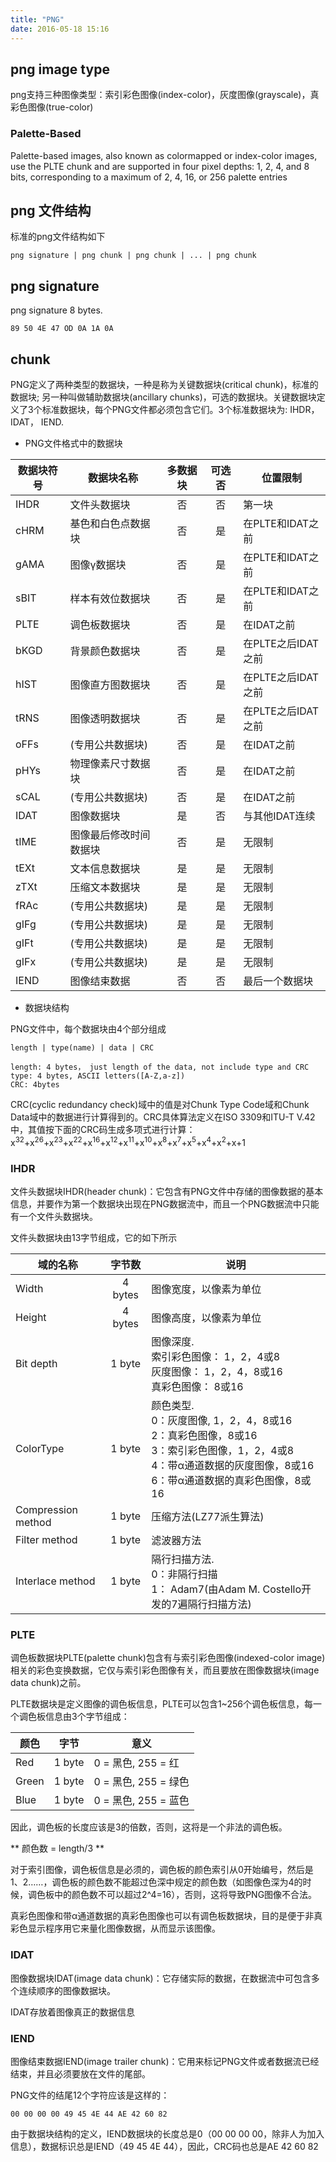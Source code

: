 ```yaml
---
title: "PNG"
date: 2016-05-18 15:16
---
```


## png image type
 
png支持三种图像类型：索引彩色图像(index-color)，灰度图像(grayscale)，真彩色图像(true-color)

### Palette-Based

Palette-based images, also known as colormapped or index-color images, use the PLTE chunk and are supported in four pixel depths: 1, 2, 4, and 8 bits, corresponding to a maximum of 2, 4, 16, or 256 palette entries

## png 文件结构 

标准的png文件结构如下

```
png signature | png chunk | png chunk | ... | png chunk
```

## png signature

png signature 8 bytes.

```
89 50 4E 47 OD 0A 1A 0A
```

## chunk

PNG定义了两种类型的数据块，一种是称为关键数据块(critical chunk)，标准的数据块; 另一种叫做辅助数据块(ancillary chunks)，可选的数据块。关键数据块定义了3个标准数据块，每个PNG文件都必须包含它们。3个标准数据块为: IHDR， IDAT， IEND.

* PNG文件格式中的数据块

| 数据块符号 | 数据块名称  | 多数据块 | 可选否 | 位置限制 |
| --------- | ---------- | :-----: | :---: | ------- |
| IHDR	    | 文件头数据块 |	否	  |  否	 | 第一块   |
| cHRM	    | 基色和白色点数据块 | 否 |	是  | 在PLTE和IDAT之前 |
| gAMA	    | 图像γ数据块     |	否  | 是	  | 在PLTE和IDAT之前 |
| sBIT	    | 样本有效位数据块 | 否  |	是	| 在PLTE和IDAT之前 |
| PLTE	    | 调色板数据块 |	否	  | 是	 | 在IDAT之前 |
| bKGD	    | 背景颜色数据块	| 否	 | 是 |	在PLTE之后IDAT之前 |
| hIST	    | 图像直方图数据块 | 否	 | 是 |	在PLTE之后IDAT之前 |
| tRNS	    | 图像透明数据块	| 否	  | 是 |	在PLTE之后IDAT之前 |
| oFFs	    | (专用公共数据块)	| 否	  | 是 |	在IDAT之前 |
| pHYs	    | 物理像素尺寸数据块	| 否	 | 是 |	在IDAT之前 |
| sCAL	    | (专用公共数据块) |	否 |	 是  | 在IDAT之前 |
| IDAT	    | 图像数据块	     |   是 |  否  |	与其他IDAT连续 |
| tIME	    | 图像最后修改时间数据块 |	否 | 是 |	无限制  |
| tEXt	    | 文本信息数据块	| 是	  |  是	| 无限制   |
| zTXt	    | 压缩文本数据块	| 是	   | 是	| 无限制   |  
| fRAc	    | (专用公共数据块)	| 是	   | 是	| 无限制   |
| gIFg	    | (专用公共数据块) |	是  | 是	| 无限制   |
| gIFt	    | (专用公共数据块)	| 是	   | 是	| 无限制   |
| gIFx	    | (专用公共数据块) |	是  | 是	| 无限制   |
| IEND	    | 图像结束数据 |	否	    | 否 | 最后一个数据块 |

* 数据块结构

PNG文件中，每个数据块由4个部分组成

```
length | type(name) | data | CRC

length: 4 bytes， just length of the data, not include type and CRC  
type: 4 bytes, ASCII letters([A-Z,a-z])
CRC: 4bytes
```

CRC(cyclic redundancy check)域中的值是对Chunk Type Code域和Chunk Data域中的数据进行计算得到的。CRC具体算法定义在ISO 3309和ITU-T V.42中，其值按下面的CRC码生成多项式进行计算： x<sup>32</sup>+x<sup>26</sup>+x<sup>23</sup>+x<sup>22</sup>+x<sup>16</sup>+x<sup>12</sup>+x<sup>11</sup>+x<sup>10</sup>+x<sup>8</sup>+x<sup>7</sup>+x<sup>5</sup>+x<sup>4</sup>+x<sup>2</sup>+x+1

### IHDR

文件头数据块IHDR(header chunk)：它包含有PNG文件中存储的图像数据的基本信息，并要作为第一个数据块出现在PNG数据流中，而且一个PNG数据流中只能有一个文件头数据块。

文件头数据块由13字节组成，它的如下所示

| 域的名称 | 字节数 |  说明 |
| ------- | :----: | ---- |
| Width	  | 4 bytes | 图像宽度，以像素为单位 |
| Height  |	4 bytes | 图像高度，以像素为单位 |
| Bit depth	| 1 byte | 	图像深度.</br> 索引彩色图像： 1，2，4或8 </br> 灰度图像： 1，2，4，8或16 </br> 真彩色图像： 8或16 |
| ColorType | 1 byte |	颜色类型. </br> 0：灰度图像, 1，2，4，8或16 </br> 2：真彩色图像，8或16 </br> 3：索引彩色图像，1，2，4或8 </br> 4：带α通道数据的灰度图像，8或16 </br> 6：带α通道数据的真彩色图像，8或16 |
| Compression method |	1 byte	| 压缩方法(LZ77派生算法) |
| Filter method	| 1 byte |	滤波器方法 |
| Interlace method | 1 byte	| 隔行扫描方法. </br> 0：非隔行扫描 </br> 1： Adam7(由Adam M. Costello开发的7遍隔行扫描方法) |

### PLTE

调色板数据块PLTE(palette chunk)包含有与索引彩色图像(indexed-color image)相关的彩色变换数据，它仅与索引彩色图像有关，而且要放在图像数据块(image data chunk)之前。

PLTE数据块是定义图像的调色板信息，PLTE可以包含1~256个调色板信息，每一个调色板信息由3个字节组成：

| 颜色  | 字节 | 意义 |
| ---- | :---: | ---- |
| Red  | 1 byte | 0 = 黑色, 255 = 红 |
| Green | 1 byte | 0 = 黑色, 255 = 绿色 | 
| Blue | 1 byte | 0 = 黑色, 255 = 蓝色 |

因此，调色板的长度应该是3的倍数，否则，这将是一个非法的调色板。

** 颜色数 = length/3 **

对于索引图像，调色板信息是必须的，调色板的颜色索引从0开始编号，然后是1、2……，调色板的颜色数不能超过色深中规定的颜色数（如图像色深为4的时候，调色板中的颜色数不可以超过2^4=16），否则，这将导致PNG图像不合法。

真彩色图像和带α通道数据的真彩色图像也可以有调色板数据块，目的是便于非真彩色显示程序用它来量化图像数据，从而显示该图像。

### IDAT

图像数据块IDAT(image data chunk)：它存储实际的数据，在数据流中可包含多个连续顺序的图像数据块。

IDAT存放着图像真正的数据信息

### IEND

图像结束数据IEND(image trailer chunk)：它用来标记PNG文件或者数据流已经结束，并且必须要放在文件的尾部。

PNG文件的结尾12个字符应该是这样的：

```
00 00 00 00 49 45 4E 44 AE 42 60 82
```

由于数据块结构的定义，IEND数据块的长度总是0（00 00 00 00，除非人为加入信息），数据标识总是IEND（49 45 4E 44），因此，CRC码也总是AE 42 60 82


